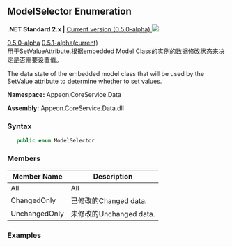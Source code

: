 ## **ModelSelector Enumeration**

**.NET Standard 2.x |**  <a href="javascript:void(0)" class="dropdown">Current version (0.5.0-alpha) <img src="~/images/dropdown.png" class="dropdownpic"/></a>

<div class="otherversions"  value="versdiv">
<a href="javascript:void(0)">0.5.0-alpha</a>
<a href="javascript:void(0)">0.5.1-alpha(current)</a>
</div>
用于SetValueAttribute,根据embedded Model Class的实例的数据修改状态来决定是否需要设置值。

The data state of the embedded model class that will be used by the SetValue attribute to determine whether to set values.

**Namespace:** Appeon.CoreService.Data

**Assembly:** Appeon.CoreService.Data.dll

### **Syntax**

```c#
   public enum ModelSelector
```

### **Members**

| Member Name                                     | Description |
| ------------------------ | ----------------------------------------------------- |
| All | All |
| ChangedOnly | 已修改的Changed data. |
| UnchangedOnly | 未修改的Unchanged data. |



### **Examples**















